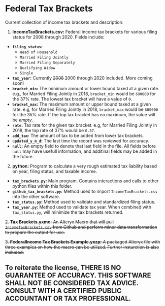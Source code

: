 # Federal Tax Brackets

Current collection of income tax brackets and description:

1. **IncomeTaxBrackets.csv:** Federal income tax brackets for various filing status for 2008 through 2020. Fields include:
  * **`filing_status`:**
    * `Head of Household`
    * `Married Filing Jointly`
    * `Married Filing Separately`
    * `Qualifying Widow`
    * `Single`
  * **`tax_year`:** Currently ~~2008~~ 2000 through 2020 included. More coming soon!
  * **`bracket_min`:** The minimum amount or lower bound taxed at a given rate. e.g., for Married Filing Jointly in 2018, `bracket_min` would be `600000` for the 37% rate. The lowest tax bracket will have a value of `0`.
  * **`bracket_max`:** The maximum amount or upper bound taxed at a given rate. e.g, for Married Filing Jointly in 2018, `bracket_max` would be `600000` for the 35% rate. If the top tax bracket has no maximum, the value will be *empty*.
  * **`rate`:** Tax rate for the given tax bracket. e.g, for Married Filing Jointly in 2018, the top rate of 37% would be `0.37`.
  * **`add_tax`:** The amount of tax to be added from lower tax brackets.
  * **`updated_y_m_d`:** The last time the record was reviewed for accuracy.
  * **`null`:** An empty field to denote that last field in the file. All fields before `null` may have usefull information, and additinal fields may be added in the future.



2. **python:** Program to calculate a very rough estimated tax liability based on year, filing status, and taxable income.
 * **`tax_brackets.py`:** Main program. Contains interactions and calls to other python files within this folder.
 * **`github_tax_brackets.py`:** Method used to import `IncomeTaxBrackets.csv` into the other software.
 * **`tax_status.py`:** Method used to validate and standardized filing status.
 * **`tax_year.py`:** Method used to validate tax year. When combined with `tax_status.py`, will minimize the tax brackets returned.

~~2. **Tax Brackets.yxmc:** An Alteryx Macro that will pull `IncomeTaxBrackets.csv` from Github and perform minor data transformation to prepare the output for use.~~

~~3. **FederalIncome Tax Brackets Example.yxzp:** A packaged Alteryx file with three examples on how the macro can be utilized. Further insturction is also included.~~

## To reiterate the license, THERE IS NO GUARANTEE OF ACCURACY. THIS SOFTWARE SHALL NOT BE CONSIDERED TAX ADVICE. CONSULT WITH A CERTIFIED PUBLIC ACCOUNTANT OR TAX PROFESSIONAL.
